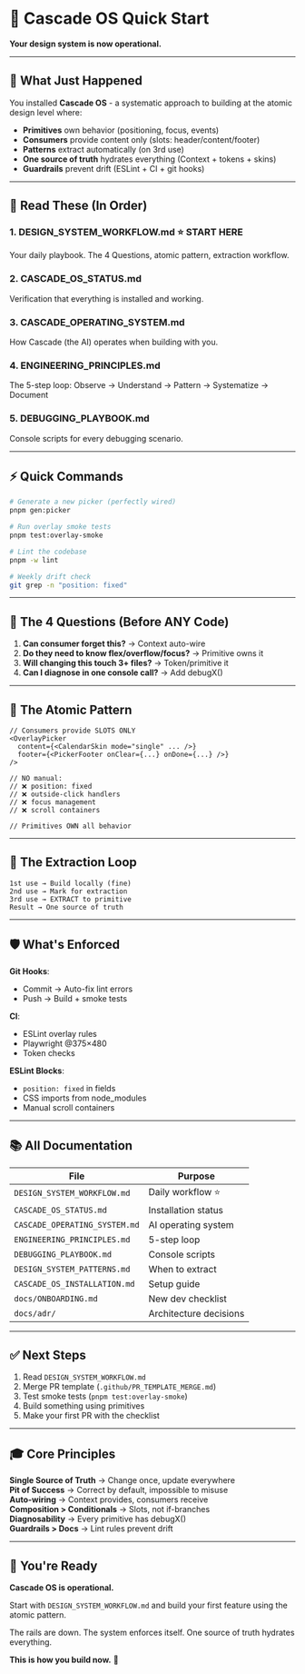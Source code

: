 # 🎯 Cascade OS Quick Start

**Your design system is now operational.**

---

## 🚀 What Just Happened

You installed **Cascade OS** - a systematic approach to building at the atomic design level where:

- **Primitives** own behavior (positioning, focus, events)
- **Consumers** provide content only (slots: header/content/footer)
- **Patterns** extract automatically (on 3rd use)
- **One source of truth** hydrates everything (Context + tokens + skins)
- **Guardrails** prevent drift (ESLint + CI + git hooks)

---

## 📖 Read These (In Order)

### 1. **DESIGN_SYSTEM_WORKFLOW.md** ⭐ START HERE
Your daily playbook. The 4 Questions, atomic pattern, extraction workflow.

### 2. **CASCADE_OS_STATUS.md**
Verification that everything is installed and working.

### 3. **CASCADE_OPERATING_SYSTEM.md**
How Cascade (the AI) operates when building with you.

### 4. **ENGINEERING_PRINCIPLES.md**
The 5-step loop: Observe → Understand → Pattern → Systematize → Document

### 5. **DEBUGGING_PLAYBOOK.md**
Console scripts for every debugging scenario.

---

## ⚡ Quick Commands

```bash
# Generate a new picker (perfectly wired)
pnpm gen:picker

# Run overlay smoke tests
pnpm test:overlay-smoke

# Lint the codebase
pnpm -w lint

# Weekly drift check
git grep -n "position: fixed"
```

---

## 🎯 The 4 Questions (Before ANY Code)

1. **Can consumer forget this?** → Context auto-wire
2. **Do they need to know flex/overflow/focus?** → Primitive owns it
3. **Will changing this touch 3+ files?** → Token/primitive it
4. **Can I diagnose in one console call?** → Add debugX()

---

## 🧱 The Atomic Pattern

```tsx
// Consumers provide SLOTS ONLY
<OverlayPicker
  content={<CalendarSkin mode="single" ... />}
  footer={<PickerFooter onClear={...} onDone={...} />}
/>

// NO manual:
// ❌ position: fixed
// ❌ outside-click handlers
// ❌ focus management
// ❌ scroll containers

// Primitives OWN all behavior
```

---

## 🔄 The Extraction Loop

```
1st use → Build locally (fine)
2nd use → Mark for extraction
3rd use → EXTRACT to primitive
Result → One source of truth
```

---

## 🛡️ What's Enforced

**Git Hooks**:
- Commit → Auto-fix lint errors
- Push → Build + smoke tests

**CI**:
- ESLint overlay rules
- Playwright @375×480
- Token checks

**ESLint Blocks**:
- `position: fixed` in fields
- CSS imports from node_modules
- Manual scroll containers

---

## 📚 All Documentation

| File | Purpose |
|------|---------|
| `DESIGN_SYSTEM_WORKFLOW.md` | Daily workflow ⭐ |
| `CASCADE_OS_STATUS.md` | Installation status |
| `CASCADE_OPERATING_SYSTEM.md` | AI operating system |
| `ENGINEERING_PRINCIPLES.md` | 5-step loop |
| `DEBUGGING_PLAYBOOK.md` | Console scripts |
| `DESIGN_SYSTEM_PATTERNS.md` | When to extract |
| `CASCADE_OS_INSTALLATION.md` | Setup guide |
| `docs/ONBOARDING.md` | New dev checklist |
| `docs/adr/` | Architecture decisions |

---

## ✅ Next Steps

1. Read `DESIGN_SYSTEM_WORKFLOW.md`
2. Merge PR template (`.github/PR_TEMPLATE_MERGE.md`)
3. Test smoke tests (`pnpm test:overlay-smoke`)
4. Build something using primitives
5. Make your first PR with the checklist

---

## 🎓 Core Principles

**Single Source of Truth** → Change once, update everywhere  
**Pit of Success** → Correct by default, impossible to misuse  
**Auto-wiring** → Context provides, consumers receive  
**Composition > Conditionals** → Slots, not if-branches  
**Diagnosability** → Every primitive has debugX()  
**Guardrails > Docs** → Lint rules prevent drift  

---

## 🚀 You're Ready

**Cascade OS is operational.**

Start with `DESIGN_SYSTEM_WORKFLOW.md` and build your first feature using the atomic pattern.

The rails are down. The system enforces itself. One source of truth hydrates everything.

**This is how you build now.** 🎯
